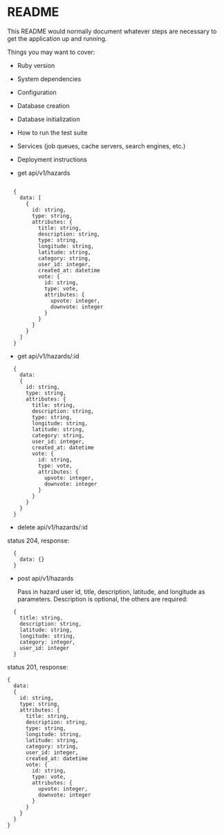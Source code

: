 # README

This README would normally document whatever steps are necessary to get the
application up and running.

Things you may want to cover:

* Ruby version

* System dependencies

* Configuration

* Database creation

* Database initialization

* How to run the test suite

* Services (job queues, cache servers, search engines, etc.)

* Deployment instructions

* get api/v1/hazards

```

  {
    data: [
      {
        id: string,
        type: string,
        attributes: {
          title: string,
          description: string,
          type: string,
          longitude: string,
          latitude: string,
          category: string,
          user_id: integer,           
          created_at: datetime
          vote: {
            id: string,
            type: vote,
            attributes: {
              upvote: integer,
              downvote: integer
            }
          }
        }
      }
    ]
  }

```

* get api/v1/hazards/:id

```
  {
    data:
    {
      id: string,
      type: string,
      attributes: {
        title: string,
        description: string,
        type: string,
        longitude: string,
        latitude: string,
        category: string,
        user_id: integer,          
        created_at: datetime
        vote: {
          id: string,
          type: vote,
          attributes: {
            upvote: integer,
            downvote: integer
          }
        }
      }
    }
  }
```

* delete api/v1/hazards/:id

status 204, response:

```
  {
    data: {}
  }
```
* post api/v1/hazards

  Pass in hazard user id, title, description, latitude, and longitude as parameters. Description is optional, the others are required:

```
  {
    title: string,
    description: string,
    latitude: string,
    longitude: string,
    category: integer,
    user_id: integer
  }
```

status 201, response:

```
{
  data:
  {
    id: string,
    type: string,
    attributes: {
      title: string,
      description: string,
      type: string,
      longitude: string,
      latitude: string,
      category: string,
      user_id: integer,           
      created_at: datetime
      vote: {
        id: string,
        type: vote,
        attributes: {
          upvote: integer,
          downvote: integer
        }
      }
    }
  }
}
```
